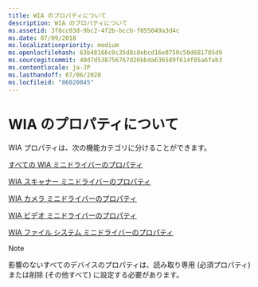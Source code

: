 ```yaml
---
title: WIA のプロパティについて
description: WIA のプロパティについて
ms.assetid: 3f8cc03d-9bc2-4f2b-bccb-f055049a3d4c
ms.date: 07/09/2018
ms.localizationpriority: medium
ms.openlocfilehash: 63b48166c0c35d8c8ebcd16e8750c50d681785d9
ms.sourcegitcommit: 40d7d538756767d26bbda636589f614f85a6fab3
ms.contentlocale: ja-JP
ms.lasthandoff: 07/06/2020
ms.locfileid: "86020045"
---
```

# <a name="about-wia-properties"></a>WIA のプロパティについて

WIA プロパティは、次の機能カテゴリに分けることができます。

[すべての WIA ミニドライバーのプロパティ](properties-for-all-wia-minidrivers.md)

[WIA スキャナー ミニドライバーのプロパティ](properties-for-wia-scanner-minidrivers.md)

[WIA カメラ ミニドライバーのプロパティ](properties-for-wia-camera-minidrivers.md)

[WIA ビデオ ミニドライバーのプロパティ](properties-for-wia-video-minidrivers.md)

[WIA ファイル システム ミニドライバーのプロパティ](properties-for-wia-file-system-minidrivers.md)

> [!NOTE]
> 影響のないすべてのデバイスのプロパティは、読み取り専用 (必須プロパティ) または削除 (その他すべて) に設定する必要があります。
